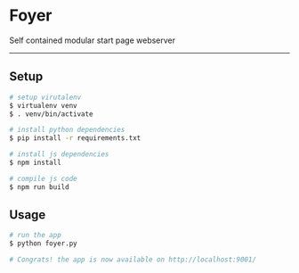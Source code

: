 # Foyer
Self contained modular start page webserver

---

## Setup
```bash
# setup virutalenv
$ virtualenv venv
$ . venv/bin/activate

# install python dependencies
$ pip install -r requirements.txt

# install js dependencies
$ npm install

# compile js code
$ npm run build
```

## Usage
```bash
# run the app
$ python foyer.py

# Congrats! the app is now available on http://localhost:9001/

```
